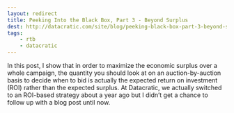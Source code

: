 ```yaml
---
layout: redirect
title: Peeking Into the Black Box, Part 3 - Beyond Surplus
dest: http://datacratic.com/site/blog/peeking-black-box-part-3-beyond-surplus
tags:
    - rtb
    - datacratic
---
```


In this post, I show that in order to maximize the economic surplus over a whole campaign, the quantity you should look at on an auction-by-auction basis to decide when to bid is actually the expected return on investment (ROI) rather than the expected surplus. At Datacratic, we actually switched to an ROI-based strategy about a year ago but I didn’t get a chance to follow up with a blog post until now.